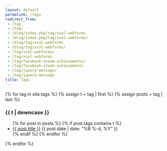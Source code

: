 ```yaml
---
layout: default
permalink: /tags
redirect_from:
 - /tag
 - /tag/
 - /blog/index.php/tag/xval-webforms
 - /blog/index.php/tag/xval-webforms/
 - /blog/tag/xval-webforms
 - /blog/tag/xval-webforms/
 - /tag/xval-webforms/
 - /tag/xval-webforms
 - /tag/facebook-steam-achievements/
 - /tag/facebook-steam-achievements
 - /tag/jquery-message/
 - /tag/jquery-message
title: Tags
---
```


{% for tag in site.tags %}
  {% assign t = tag | first %}
  {% assign posts = tag | last %}

<h3 id="{{ t | downcase }}">{{ t | downcase }}</h3>
<ul>
{% for post in posts %}
  {% if post.tags contains t %}
  <li>
    <a href="{{ post.url }}">{{ post.title }}</a>
    <span class="date">{{ post.date | date: "%B %-d, %Y"  }}</span>
  </li>
  {% endif %}
{% endfor %}
</ul>
{% endfor %}
